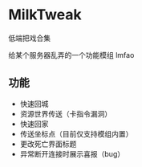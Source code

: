 # MilkTweak

低端把戏合集

给某个服务器乱弄的一个功能模组 lmfao

## 功能

* 快速回城
* 资源世界传送（卡指令漏洞）
* 快速回家
* 传送坐标点（目前仅支持模组内置）
* 更改死亡界面标题
* 异常断开连接时展示喜报（bug）
